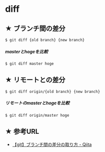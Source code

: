 # diff

## ★ ブランチ間の差分

```
$ git diff {old branch} {new branch}
```

##### masterとhogeを比較

```
$ git diff master hoge
```

## ★ リモートとの差分

```
$ git diff origin/{old branch} {new branch}
```

##### リモートのmasterとhogeを比較

```
$ git diff origin/master hoge
```

## ★ 参考URL

- [【git】ブランチ間の差分の取り方 - Qiita](https://qiita.com/ryuchan00/items/56c0bcf0df9b9901ff92)
